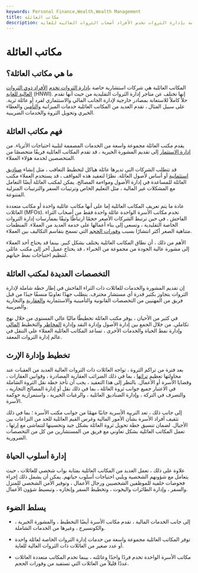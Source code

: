 ```yaml
---
keywords: Personal Finance,Wealth,Wealth Management
title: مكاتب العائلة
description: المكاتب العائلية هي شركات استشارية خاصة بإدارة الثروات تخدم الأفراد أصحاب الثروات العالية للغاية.
---
```


# مكاتب العائلة
## ما هي مكاتب العائلة؟

المكاتب العائلية هي شركات استشارية خاصة [بإدارة الثروات تخدم](/wealthmanagement) [الأفراد ذوي الثروات العالية للغاية](/hnwi) (HNWI). إنها تختلف عن متاجر إدارة الثروات التقليدية من حيث أنها تقدم حلاً كاملاً للاستعانة بمصادر خارجية لإدارة الجانب المالي والاستثماري لفرد أو عائلة ثرية. على سبيل المثال ، تقدم العديد من المكاتب العائلية خدمات الميزانية [والتأمين](/insurance) والعطاء الخيري وتحويل الثروة والخدمات الضريبية.

## فهم مكاتب العائلة

يقدم مكتب العائلة مجموعة واسعة من الخدمات المصممة لتلبية احتياجات الأثرياء. من [إدارة الاستثمار](/investment-management) إلى تقديم المشورة الخيرية ، قد تقدم المكاتب العائلية فريقًا متخصصًا من المتخصصين لخدمة هؤلاء العملاء.

قد تتطلب الشركات التي تديرها عائلة هياكل لتخطيط التعاقب ، مثل إنشاء [صناديق استئمانية](/trust) أو أساس لأصول العائلة. نظرًا لتعقيد هذه المواقف ، قد يستخدم العملاء مكتب العائلة للمساعدة في إدارة الأصول ومواءمة المصالح. يمكن لمكتب العائلة أيضًا التعامل مع المشكلات غير المالية ، مثل التعليم الخاص وترتيبات السفر والترتيبات المنزلية المتنوعة.

عادة ما يتم تعريف المكاتب العائلية إما على أنها مكاتب عائلية واحدة أو مكاتب متعددة العائلات (MFOs). تخدم مكاتب الأسرة الواحدة عائلة واحدة فقط من أصحاب الثراء الفاحش ، في حين ترتبط الشركات الأصغر حجمًا ارتباطًا وثيقًا بممارسات إدارة الثروات الخاصة التقليدية ، وتسعى إلى بناء أعمالها على خدمة العديد من العملاء. المنظمات متناهية الصغر أكثر انتشارًا بسبب [وفورات الحجم](/economiesofscale) التي تسمح بتقاسم التكاليف بين العملاء.

الأهم من ذلك ، أن نطاق المكاتب العائلية يختلف بشكل كبير. بينما قد يحتاج أحد العملاء إلى مشورة عالية الجودة من مجموعة من الخبراء ، قد يحتاج عميل آخر إلى مكتب عائلي لتنظيم احتياجات نمط حياتهم.

## التخصصات العديدة لمكتب العائلة

إن تقديم المشورة والخدمات للعائلات ذات الثراء الفاحش في إطار خطة شاملة لإدارة الثروات يتجاوز بكثير قدرة أي مستشار محترف. يتطلب جهدًا تعاونيًا منسقًا جيدًا من قبل فريق من المهنيين من التخصصات القانونية والتأمينية والاستثمارية [والعقارية](/estateplanning) والتجارية والضريبية.

في كثير من الأحيان ، يوفر مكتب العائلة تخطيطًا ماليًا عالي المستوى من خلال نهج تكاملي. من خلال الجمع بين إدارة الأصول وإدارة النقد وإدارة [المخاطر](/riskmanagement) والتخطيط [المالي](/financial_plan) وإدارة نمط الحياة والخدمات الأخرى ، تساعد المكاتب العائلية العملاء على التنقل في عالم إدارة الثروات المعقد.

## تخطيط وإدارة الإرث

بعد فترة من تراكم الثروة ، تواجه العائلات ذات الثروات العالية العديد من العقبات عند محاولتها تعظيم [تراثها](/legacy-planning) ، بما في ذلك الضرائب العقارية المصادرة ، وقوانين العقارات ، وقضايا الأسرة أو الأعمال. بالنظر إلى هذا التعقيد ، يجب أن تأخذ خطة نقل الثروة الشاملة في الاعتبار جميع جوانب ثروة العائلة ، بما في ذلك نقل أو إدارة المصالح التجارية ، والتصرف في التركة ، وإدارة الصناديق العائلية ، والرغبات الخيرية ، واستمرارية حوكمة الأسرة.

إلى جانب ذلك ، تعد التربية الأسرية جانبًا مهمًا من جوانب مكتب الأسرة ؛ بما في ذلك تثقيف أفراد الأسرة بشأن الأمور المالية وغرس القيم العائلية للحد من النزاعات بين الأجيال. لضمان تنسيق خطة تحويل ثروة العائلة بشكل جيد وتحسينها لتتماشى مع إرثها ، تعمل المكاتب العائلية بشكل تعاوني مع فريق من المستشارين من كل من التخصصات الضرورية.

## إدارة أسلوب الحياة

علاوة على ذلك ، تعمل العديد من المكاتب العائلية بمثابة بواب شخصي للعائلات ، حيث يتعامل مع شؤونهم الشخصية ويلبي احتياجات أسلوب حياتهم. يمكن أن يشمل ذلك إجراء فحوصات خلفية للموظفين الشخصيين ورجال الأعمال ، وتوفير الأمن الشخصي للمنزل والسفر ، وإدارة الطائرات واليخوت ، وتخطيط السفر وإنجازه ، وتبسيط شؤون الأعمال.

## يسلط الضوء

- إلى جانب الخدمات المالية ، تقدم مكاتب الأسرة أيضًا التخطيط ، والمشورة الخيرية ، والكونسيرج ، وغيرها من الخدمات الشاملة.

- توفر المكاتب العائلية مجموعة واسعة من خدمات إدارة الثروات الخاصة لعائلة واحدة أو عدد صغير من العائلات ذات الثروات العالية للغاية.

- مكاتب الأسرة الواحدة تخدم فردًا واحدًا وعائلته ، بينما تخدم المكاتب متعددة العائلات عددًا قليلاً من العائلات التي تستفيد من وفورات الحجم.

